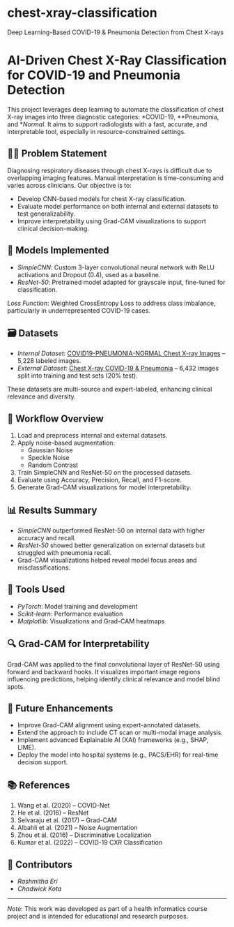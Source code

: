 # chest-xray-classification
Deep Learning-Based COVID-19 &amp; Pneumonia Detection from Chest X-rays
# AI-Driven Chest X-Ray Classification for COVID-19 and Pneumonia Detection

This project leverages deep learning to automate the classification of chest X-ray images into three diagnostic categories: *COVID-19, **Pneumonia, and **Normal*. It aims to support radiologists with a fast, accurate, and interpretable tool, especially in resource-constrained settings.

## 👩‍⚕️ Problem Statement

Diagnosing respiratory diseases through chest X-rays is difficult due to overlapping imaging features. Manual interpretation is time-consuming and varies across clinicians. Our objective is to:

- Develop CNN-based models for chest X-ray classification.
- Evaluate model performance on both internal and external datasets to test generalizability.
- Improve interpretability using Grad-CAM visualizations to support clinical decision-making.

## 🧠 Models Implemented

- *SimpleCNN*: Custom 3-layer convolutional neural network with ReLU activations and Dropout (0.4), used as a baseline.
- *ResNet-50*: Pretrained model adapted for grayscale input, fine-tuned for classification.

*Loss Function*: Weighted CrossEntropy Loss to address class imbalance, particularly in underrepresented COVID-19 cases.

## 🗃️ Datasets

- *Internal Dataset*: [COVID19-PNEUMONIA-NORMAL Chest X-ray Images](https://www.kaggle.com/datasets/sachinkumar413/covid-pneumonia-normal-chestxray-images) – 5,228 labeled images.
- *External Dataset*: [Chest X-ray COVID-19 & Pneumonia](https://www.kaggle.com/datasets/prashant268/chest-xray-covid19-pneumonia) – 6,432 images split into training and test sets (20% test).

These datasets are multi-source and expert-labeled, enhancing clinical relevance and diversity.

## 🔁 Workflow Overview

1. Load and preprocess internal and external datasets.
2. Apply noise-based augmentation:
   - Gaussian Noise
   - Speckle Noise
   - Random Contrast
3. Train SimpleCNN and ResNet-50 on the processed datasets.
4. Evaluate using Accuracy, Precision, Recall, and F1-score.
5. Generate Grad-CAM visualizations for model interpretability.

## 📊 Results Summary

- *SimpleCNN* outperformed ResNet-50 on internal data with higher accuracy and recall.
- *ResNet-50* showed better generalization on external datasets but struggled with pneumonia recall.
- Grad-CAM visualizations helped reveal model focus areas and misclassifications.

## 🧪 Tools Used

- *PyTorch*: Model training and development  
- *Scikit-learn*: Performance evaluation  
- *Matplotlib*: Visualizations and Grad-CAM heatmaps

## 🔍 Grad-CAM for Interpretability

Grad-CAM was applied to the final convolutional layer of ResNet-50 using forward and backward hooks. It visualizes important image regions influencing predictions, helping identify clinical relevance and model blind spots.

## 🚀 Future Enhancements

- Improve Grad-CAM alignment using expert-annotated datasets.
- Extend the approach to include CT scan or multi-modal image analysis.
- Implement advanced Explainable AI (XAI) frameworks (e.g., SHAP, LIME).
- Deploy the model into hospital systems (e.g., PACS/EHR) for real-time decision support.

## 📚 References

1. Wang et al. (2020) – COVID-Net  
2. He et al. (2016) – ResNet  
3. Selvaraju et al. (2017) – Grad-CAM  
4. Albahli et al. (2021) – Noise Augmentation  
5. Zhou et al. (2016) – Discriminative Localization  
6. Kumar et al. (2022) – COVID-19 CXR Classification

## 🙌 Contributors

- *Rashmitha Eri*  
- *Chadwick Kota*

---

*Note*: This work was developed as part of a health informatics course project and is intended for educational and research purposes.
